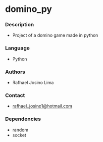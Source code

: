 # domino_py

### Description
- Project of a domino game made in python

### Language
- Python

### Authors 
- Rafhael Josino Lima

### Contact
- rafhael_josino1@hotmail.com

### Dependencies 
- random
- socket
